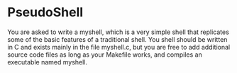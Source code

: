 # PseudoShell
You are asked to write a myshell, which is a very simple shell that replicates some of the basic features of a traditional shell. You shell should be written in C and exists mainly in the file myshell.c, but you are free to add additional source code files as long as your Makefile works, and compiles an executable named myshell.
